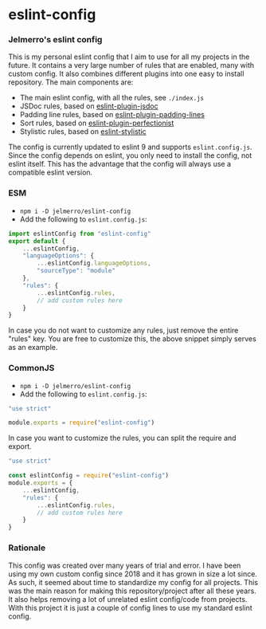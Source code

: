 eslint-config
=============

### Jelmerro's eslint config

This is my personal eslint config that I aim to use for all my projects in the future.
It contains a very large number of rules that are enabled, many with custom config.
It also combines different plugins into one easy to install repository.
The main components are:

- The main eslint config, with all the rules, see `./index.js`
- JSDoc rules, based on [eslint-plugin-jsdoc](https://github.com/gajus/eslint-plugin-jsdoc/)
- Padding line rules, based on [eslint-plugin-padding-lines](https://github.com/Jelmerro/eslint-plugin-padding-lines/)
- Sort rules, based on [eslint-plugin-perfectionist](https://github.com/azat-io/eslint-plugin-perfectionist/)
- Stylistic rules, based on [eslint-stylistic](https://github.com/eslint-community/eslint-stylistic/)

The config is currently updated to eslint 9 and supports `eslint.config.js`.
Since the config depends on eslint, you only need to install the config, not eslint itself.
This has the advantage that the config will always use a compatible eslint version.

### ESM

- `npm i -D jelmerro/eslint-config`
- Add the following to `eslint.config.js`:

```js
import eslintConfig from "eslint-config"
export default {
    ...eslintConfig,
    "languageOptions": {
        ...eslintConfig.languageOptions,
        "sourceType": "module"
    },
    "rules": {
        ...eslintConfig.rules,
        // add custom rules here
    }
}
```

In case you do not want to customize any rules, just remove the entire "rules" key.
You are free to customize this, the above snippet simply serves as an example.

### CommonJS

- `npm i -D jelmerro/eslint-config`
- Add the following to `eslint.config.js`:

```js
"use strict"

module.exports = require("eslint-config")
```

In case you want to customize the rules, you can split the require and export.

```js
"use strict"

const eslintConfig = require("eslint-config")
module.exports = {
    ...eslintConfig,
    "rules": {
        ...eslintConfig.rules,
        // add custom rules here
    }
}
```

### Rationale

This config was created over many years of trial and error.
I have been using my own custom config since 2018 and it has grown in size a lot since.
As such, it seemed about time to standardize my config for all projects.
This was the main reason for making this repository/project after all these years.
It also helps removing a lot of unrelated eslint config/code from projects.
With this project it is just a couple of config lines to use my standard eslint config.
